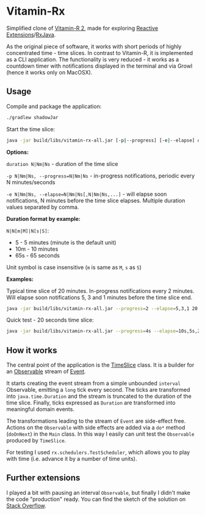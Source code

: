 # Vitamin-Rx

Simplified clone of [Vitamin-R 2](http://www.publicspace.net/Vitamin-R/), made for exploring [Reactive Extensions](http://reactivex.io/)/[RxJava](https://github.com/ReactiveX/RxJava).

As the original piece of software, it works with short periods of highly concentrated time - time slices. In contrast to Vitamin-R, it is implemented as a CLI application. The functionality is very reduced - it works as a countdown timer with notifications displayed in the terminal and via Growl (hence it works only on MacOSX).

## Usage

Compile and package the application:
```bash
./gradlew shadowJar
```

Start the time slice:
```bash
java -jar build/libs/vitamin-rx-all.jar [-p|--progress] [-e|--elapse] duration
```

**Options:**

`duration N|Nm|Ns` - duration of the time slice

`-p N|Nm|Ns, --progress=N|Nm|Ns` - in-progress notifications, periodic every N minutes/seconds

`-e N|Nm|Ns, --elapse=N|Nm|Ns[,N|Nm|Ns,...]` - will elapse soon notifications, N minutes before the time slice elapses. Multiple duration values separated by comma.

**Duration format by example:**

`N|N[m|M]|N[s|S]`:
* 5 - 5 minutes (minute is the default unit)
* 10m - 10 minutes
* 65s - 65 seconds

Unit symbol is case insensitive (`m` is same as `M`, `s` as `S`)

**Examples:**

Typical time slice of 20 minutes. In-progress notifications every 2 minutes. Will elapse soon notifications 5, 3 and 1 minutes before the time slice end.
```bash
java -jar build/libs/vitamin-rx-all.jar --progress=2 --elapse=5,3,1 20
```

Quick test - 20 seconds time slice:
```bash
java -jar build/libs/vitamin-rx-all.jar --progress=4s --elapse=10s,5s,2s 20s
```

## How it works

The central point of the application is the [TimeSlice](src/main/java/vitaminrx/core/TimeSlice.java) class. It is a builder for an [Observable](http://reactivex.io/documentation/observable.html) stream of [Event](src/main/java/vitaminrx/core/Event.java).

It starts creating the event stream from a simple unbounded `interval` Observable, emitting a `long` tick every second. The ticks are transformed into `java.time.Duration` and the stream is truncated to the duration of the time slice. Finally, ticks expressed as `Duration` are transformed into meaningful domain events.

The transformations leading to the stream of `Event` are side-effect free. Actions on the `Observable` with side effects are added via a `do*` method (`doOnNext`) in the `Main` class. In this way I easily can unit test the `Observable` produced by `TimeSlice`.

For testing I used `rx.schedulers.TestScheduler`, which allows you to play with time (i.e. advance it by a number of time units).

## Further extensions

I played a bit with pausing an interval `Observable`, but finally I didn't make the code "production" ready. You can find the sketch of the solution on [Stack Overflow](http://stackoverflow.com/questions/35782767/how-can-an-observable-be-paused-without-loosing-the-items-emitted).
